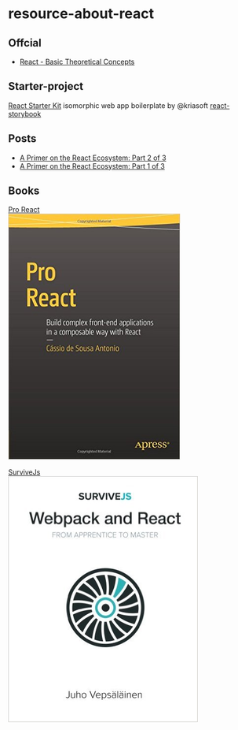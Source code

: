 # resource-about-react

## Offcial
* [React - Basic Theoretical Concepts](https://github.com/reactjs/react-basic)

## Starter-project
[React Starter Kit](https://github.com/kriasoft/react-starter-kit) isomorphic web app boilerplate by @kriasoft
[react-storybook](https://github.com/storybooks/react-storybook)

## Posts
* [A Primer on the React Ecosystem: Part 2 of 3](http://patternhatch.com/2016/07/06/a-primer-on-the-react-ecosystem-part-1-of-3/)
* [A Primer on the React Ecosystem: Part 1 of 3](http://patternhatch.com/2016/07/06/a-primer-on-the-react-ecosystem-part-2-of-3/)

## Books
<a href="http://www.pro-react.com/" target="_blank">Pro React</a>  
[![Pro React](/images/proreact.jpg "Pro React")](http://www.pro-react.com/)

<a href="https://survivejs.com/" target="_blank">SurviveJs</a>  
[![SurviveJs](/images/survivejs.jpg "SurviveJs")](https://survivejs.com/)
